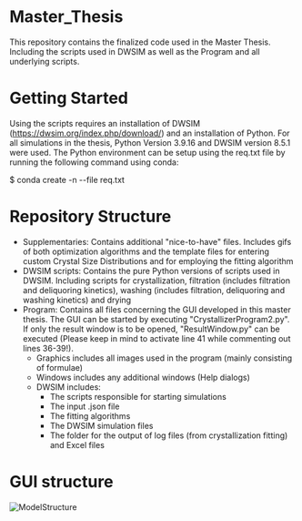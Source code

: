 # Master_Thesis
This repository contains the finalized code used in the Master Thesis. Including the scripts used in DWSIM as well as the Program and all underlying scripts.

# Getting Started
Using the scripts requires an installation of DWSIM (https://dwsim.org/index.php/download/) and an installation of Python. For all simulations in the thesis, Python Version 3.9.16 and DWSIM version 8.5.1 were used.
The Python environment can be setup using the req.txt file by running the following command using conda:

$ conda create -n <environment-name> --file req.txt

# Repository Structure
- Supplementaries:
    Contains additional "nice-to-have" files. Includes gifs of both optimization algorithms and the template files for entering custom Crystal Size Distributions and for employing the fitting algorithm
- DWSIM scripts:
    Contains the pure Python versions of scripts used in DWSIM. Including scripts for crystallization, filtration (includes filtration and deliquoring kinetics), washing (includes filtration, deliquoring and washing kinetics) and drying
- Program:
    Contains all files concerning the GUI developed in this master thesis. The GUI can be started by executing "CrystallizerProgram2.py". If only the result window is to be opened, "ResultWindow.py" can be executed (Please keep in mind to activate line 41 while commenting out lines 36-39!).
    - Graphics includes all images used in the program (mainly consisting of formulae)
    - Windows includes any additional windows (Help dialogs)
    - DWSIM includes:
        - The scripts responsible for starting simulations
        - The input .json file
        - The fitting algorithms
        - The DWSIM simulation files
        - The folder for the output of log files (from crystallization fitting) and Excel files

# GUI structure
![ModelStructure](https://github.com/RuehrerRainer/Master_Thesis/assets/103190984/1a9cfaa5-190a-43f4-8635-30583460a00d)


